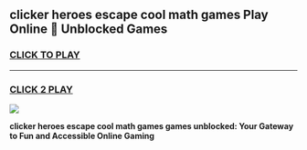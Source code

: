 
## clicker heroes escape cool math games Play Online 👋 Unblocked Games
<h3>
<a href="https://news.freeplayer.one?title=clicker_heroes_escape_cool_math_games&ref=17CMG">CLICK TO PLAY</a></h3>
<hr>

<h3>
<a href="https://news.freeplayer.one?title=clicker_heroes_escape_cool_math_games&ref=17CMG">CLICK 2 PLAY</a>
  
</h3>

<a href="https://news.freeplayer.one?title=clicker_heroes_escape_cool_math_games&ref=17CMG/"><img src="https://clearcache.store/games.png"></a>


**clicker heroes escape cool math games games unblocked: Your Gateway to Fun and Accessible Online Gaming**
